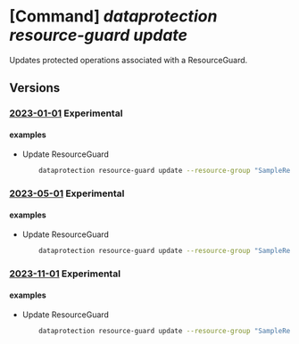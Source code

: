 # [Command] _dataprotection resource-guard update_

Updates protected operations associated with a ResourceGuard.

## Versions

### [2023-01-01](/Resources/mgmt-plane/L3N1YnNjcmlwdGlvbnMve30vcmVzb3VyY2Vncm91cHMve30vcHJvdmlkZXJzL21pY3Jvc29mdC5kYXRhcHJvdGVjdGlvbi9yZXNvdXJjZWd1YXJkcy97fQ==/2023-01-01.xml) **Experimental**

<!-- mgmt-plane /subscriptions/{}/resourcegroups/{}/providers/microsoft.dataprotection/resourceguards/{} 2023-01-01 -->

#### examples

- Update ResourceGuard
    ```bash
        dataprotection resource-guard update --resource-group "SampleResourceGroup" --resource-guard-name "swaggerExample" --resource-type "Microsoft.RecoveryServices/vaults" --critical-operation-exclusion-list deleteProtection getSecurityPIN updatePolicy
    ```

### [2023-05-01](/Resources/mgmt-plane/L3N1YnNjcmlwdGlvbnMve30vcmVzb3VyY2Vncm91cHMve30vcHJvdmlkZXJzL21pY3Jvc29mdC5kYXRhcHJvdGVjdGlvbi9yZXNvdXJjZWd1YXJkcy97fQ==/2023-05-01.xml) **Experimental**

<!-- mgmt-plane /subscriptions/{}/resourcegroups/{}/providers/microsoft.dataprotection/resourceguards/{} 2023-05-01 -->

#### examples

- Update ResourceGuard
    ```bash
        dataprotection resource-guard update --resource-group "SampleResourceGroup" --resource-guard-name "swaggerExample" --resource-type "Microsoft.RecoveryServices/vaults" --critical-operation-exclusion-list deleteProtection getSecurityPIN updatePolicy
    ```

### [2023-11-01](/Resources/mgmt-plane/L3N1YnNjcmlwdGlvbnMve30vcmVzb3VyY2Vncm91cHMve30vcHJvdmlkZXJzL21pY3Jvc29mdC5kYXRhcHJvdGVjdGlvbi9yZXNvdXJjZWd1YXJkcy97fQ==/2023-11-01.xml) **Experimental**

<!-- mgmt-plane /subscriptions/{}/resourcegroups/{}/providers/microsoft.dataprotection/resourceguards/{} 2023-11-01 -->

#### examples

- Update ResourceGuard
    ```bash
        dataprotection resource-guard update --resource-group "SampleResourceGroup" --resource-guard-name "swaggerExample" --resource-type "Microsoft.RecoveryServices/vaults" --critical-operation-exclusion-list deleteProtection getSecurityPIN updatePolicy
    ```
